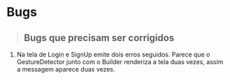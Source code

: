 # Bugs

> ## Bugs que precisam ser corrigidos
1. Na tela de Login e SignUp emite dois erros seguidos. Parece que o GestureDetector junto com o Builder renderiza a tela duas vezes, assim a messagem aparece duas vezes. 